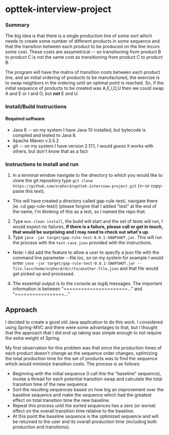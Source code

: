 # opttek-interview-project

### Summary
The big idea is that there is a single production line of some sort which needs to create some number of different products in some sequence and that the transition between each product to be produced on the line incurs some cost.  These costs are assymetrical -- so transitioning from product B to product C is *not* the same cost as transitioning from product C to product B.  

The program will have the matrix of transition costs between each product line, and an initial ordering of products to be manufactured, the exercise is to swap neighbors in the ordering until an optimal point is reached.  So, if the initial sequence of products to be created was A,E,I,O,U then we could swap A and E or I and O, but **not** E and U.

### Install/Build Instructions
#### Required software
* Java 8 -- on my system I have Java 10 installed, but bytecode is compiled and tested to Java 8.
* Apache Maven v.3.5.2
* git -- on my system I have version 2.17.1, I would *guess* it works with others, but don't know that as a fact

### Instructions to install and run
1. In a terminal window navigate to the directory to which you would like to clone the git repository type `git clone https://github.com/orphord/opttek-interview-project.git` (<--or copy-paste this text).
  * This will have created a directory called gap-rule-test/, navigate there (ie. cd gap-rule-test/) (please forgive that I added "test" at the end of the name, I'm thinking of this as a test, so I named the repo that.
2. Type `mvn clean install`, the build will start and the set of tests will run, I would expect no failures, **If there is a failure, please call or get in touch, that would be surprising and I may need to check out what's up**.
3. Type `java -jar target/gap-rule-test-0.0.1-SNAPSHOT.jar`.  This will run the process with the `test-case.json` provided with the instructions.
  * Note: I did add the feature to allow a user to specify a json file with the command line parameter --file.loc, so on my system for example I would enter `java -jar target/gap-rule-test-0.0.1-SNAPSHOT.jar --file.loc=/home/orphord/dir/to/another-file.json` and that file would get picked up and processed.
4. The essential output is to the console as log4j messages.  The important information is between "======================..." and "=================..."


## Approach
I decided to create a good old Java application to do this work.  I considered using Spring-MVC and there were some advantages to that, but I thought that the approach that I did end up taking was simple enough to not require the extra weight of Spring.

My first observation for this problem was that since the production times of each product doesn't change as the sequence order changes, optimizing the total production time for the set of products was to find the sequence which would minimize transition costs.  The process is as follows:
* Beginning with the initial sequence (I call this the "baseline" sequence), invoke a thread for each potential transition swap and calculate the total transition time of the new sequence.
* Sort the resulting sequences based on how big an improvement over the baseline sequence and make the sequence which had the greatest effect on total transition time the new baseline.
* Repeat this process until the sorted sequences has a zero (or worse) effect on the overall transition time relative to the baseline.
* At this point the baseline sequence is the optimized sequence and will be returned to the user and its overall production time (including both production and transitions).

